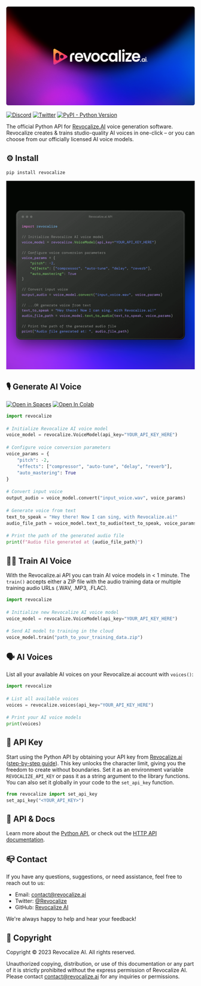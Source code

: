 <img src="revocalize-ai.png"></img>

[![Discord](https://badgen.net/badge/black/revocalize/icon?icon=discord&label)](https://discord.gg/revocalize)
[![Twitter](https://badgen.net/badge/black/revocalize/icon?icon=twitter&label)](https://twitter.com/revocalize)
[![PyPI - Python Version](https://img.shields.io/pypi/v/elevenlabs?style=flat&colorA=black&colorB=black)](https://pypi.org/project/elevenlabs/)

The official Python API for [Revocalize.AI](https://www.revocalize.ai/) voice generation software. Revocalize creates & trains studio-quality AI voices in one-click – or you can choose from our officially licensed AI voice models.

## ⚙️ Install

```bash
pip install revocalize
```

<img src="revocalize-api.png"></img>

## 🎙️ Generate AI Voice
[![Open in Spaces](https://img.shields.io/badge/🤗-Open%20in%20Spaces-blue.svg)](https://huggingface.co/spaces/revocalize/demo)
[![Open In Colab](https://colab.research.google.com/assets/colab-badge.svg)](https://colab.research.google.com/gist/revocalize/revocalize/revocalize-python.ipynb)


```py
import revocalize

# Initialize Revocalize AI voice model
voice_model = revocalize.VoiceModel(api_key="YOUR_API_KEY_HERE")

# Configure voice conversion parameters
voice_params = {
    "pitch": -2,
    "effects": ["compressor", "auto-tune", "delay", "reverb"],
    "auto_mastering": True
}

# Convert input voice
output_audio = voice_model.convert("input_voice.wav", voice_params)

# Generate voice from text
text_to_speak = "Hey there! Now I can sing, with Revocalize.ai!"
audio_file_path = voice_model.text_to_audio(text_to_speak, voice_params)

# Print the path of the generated audio file
print(f"Audio file generated at {audio_file_path}")
```

## 🏋️‍♀️ Train AI Voice

With the Revocalize.ai API you can train AI voice models in < 1 minute. The `train()` accepts either a ZIP file with the audio training data or multiple training audio URLs (.WAV, .MP3, .FLAC).
```py
import revocalize

# Initialize new Revocalize AI voice model
voice_model = revocalize.VoiceModel(api_key="YOUR_API_KEY_HERE")

# Send AI model to training in the cloud
voice_model.train("path_to_your_training_data.zip")
```

## 🗣️ AI Voices

List all your available AI voices on your Revocalize.ai account with `voices()`:
```py
import revocalize

# List all available voices
voices = revocalize.voices(api_key="YOUR_API_KEY_HERE")

# Print your AI voice models
print(voices)
```

## 🔑 API Key

Start using the Python  API by obtaining your API key from [Revocalize.ai](https://www.revocalize.ai/) ([step-by-step guide](https://docs.revocalize.ai/authentication)). This key unlocks the character limit, giving you the freedom to create without boundaries. Set it as an environment variable `REVOCALIZE_API_KEY` or pass it as a string argument to the library functions. You can also set it globally in your code to the `set_api_key` function.

```py
from revocalize import set_api_key
set_api_key("<YOUR_API_KEY>")
```

## 📖 API & Docs

Learn more about the [Python API](https://docs.revocalize.ai/api-reference), or check out the [HTTP API documentation](https://docs.revocalize.ai/introduction).

## 📪 Contact

If you have any questions, suggestions, or need assistance, feel free to reach out to us:

- Email: [contact@revocalize.ai](mailto:contact@revocalize.ai)
- Twitter: [@Revocalize](https://twitter.com/Revocalize)
- GitHub: [Revocalize AI](https://github.com/Revocalize)

We're always happy to help and hear your feedback!


## 📄 Copyright

Copyright © 2023 Revocalize AI. All rights reserved.

Unauthorized copying, distribution, or use of this documentation or any part of it is strictly prohibited without the express permission of Revocalize AI. Please contact [contact@revocalize.ai](mailto:contact@revocalize.ai) for any inquiries or permissions.
